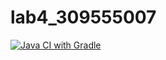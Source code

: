 # lab4_309555007

[![Java CI with Gradle](https://github.com/hjom7356731/st_nycu_lab4_309555007/actions/workflows/gradle.yml/badge.svg)](https://github.com/hjom7356731/st_nycu_lab4_309555007/actions/workflows/gradle.yml)
